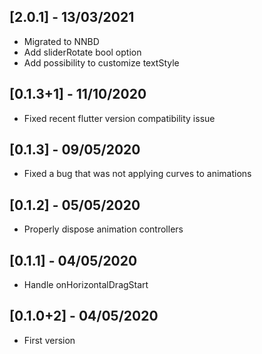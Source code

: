 ## [2.0.1] - 13/03/2021

- Migrated to NNBD
- Add sliderRotate bool option
- Add possibility to customize textStyle

## [0.1.3+1] - 11/10/2020

- Fixed recent flutter version compatibility issue

## [0.1.3] - 09/05/2020

- Fixed a bug that was not applying curves to animations

## [0.1.2] - 05/05/2020

- Properly dispose animation controllers

## [0.1.1] - 04/05/2020

- Handle onHorizontalDragStart

## [0.1.0+2] - 04/05/2020

- First version